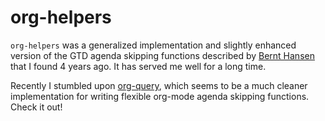 # org-helpers

`org-helpers` was a generalized implementation and slightly enhanced version of the GTD agenda skipping functions described by [Bernt Hansen](http://doc.norang.ca/org-mode.html#Projects) that I found 4 years ago. It has served me well for a long time.

Recently I stumbled upon [org-query](https://github.com/remyhonig/org-query), which seems to be a much cleaner implementation for writing flexible org-mode agenda skipping functions. Check it out!
